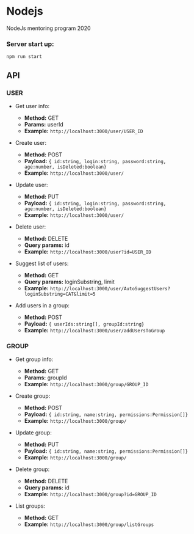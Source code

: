 
# Nodejs
NodeJs mentoring program 2020

### Server start up:
`npm run start`

## API
### USER
- Get user info:
  - **Method:** GET
  - **Params:** userId
  - **Example:** ``http://localhost:3000/user/USER_ID``
  
- Create user:
  - **Method:** POST
  - **Payload:** ``{ id:string, login:string, password:string, age:number, isDeleted:boolean}``
  - **Example:** ``http://localhost:3000/user/``
  
- Update user:
  - **Method:** PUT
  - **Payload:** ``{ id:string, login:string, password:string, age:number, isDeleted:boolean}``
  - **Example:** ``http://localhost:3000/user/``
  
- Delete user:
  - **Method:** DELETE
  - **Query params:** id
  - **Example:** ``http://localhost:3000/user?id=USER_ID``
  
- Suggest list of users:
  - **Method:** GET
  - **Query params:** loginSubstring, limit
  - **Example:** ``http://localhost:3000/user/AutoSuggestUsers?loginSubstring=CAT&limit=5``
  
- Add users in a group:
  - **Method:** POST
  - **Payload:** ``{ userIds:string[], groupId:string}``
  - **Example:** ``http://localhost:3000/user/addUsersToGroup``

### GROUP
- Get group info:
  - **Method:** GET
  - **Params:** groupId
  - **Example:** ``http://localhost:3000/group/GROUP_ID``
  
- Create group:
  - **Method:** POST
  - **Payload:** ``{ id:string, name:string, permissions:Permission[]}``
  - **Example:** ``http://localhost:3000/group/``
  
- Update group:
  - **Method:** PUT
  - **Payload:** ``{ id:string, name:string, permissions:Permission[]}``
  - **Example:** ``http://localhost:3000/group/``
  
- Delete group:
  - **Method:** DELETE
  - **Query params:** id
  - **Example:** ``http://localhost:3000/group?id=GROUP_ID``
  
- List groups:
  - **Method:** GET
  - **Example:** ``http://localhost:3000/group/listGroups``